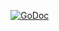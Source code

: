 [![GoDoc](https://godoc.org/github.com/Maaarcocr/rmsync?status.svg)](https://godoc.org/github.com/Maaarcocr/rmsync)
